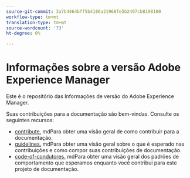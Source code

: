```yaml
---
source-git-commit: 3a7b4464bff5b4186a21968fe5b2497cb8198100
workflow-type: tm+mt
translation-type: tm+mt
source-wordcount: '73'
ht-degree: 0%

---
```

# Informações sobre a versão Adobe Experience Manager

Este é o repositório das Informações de versão do Adobe Experience Manager.

Suas contribuições para a documentação são bem-vindas. Consulte os seguintes recursos:

* [contribute.](contributing.md) mdPara obter uma visão geral de como contribuir para a documentação.
* [guidelines.](guidelines.md) mdPara obter uma visão geral sobre o que é esperado nas contribuições e como compor suas contribuições de documentação.
* [code-of-condutores.](code-of-conduct.md) mdPara obter uma visão geral dos padrões de comportamento que esperamos enquanto você contribui para este projeto de documentação.

